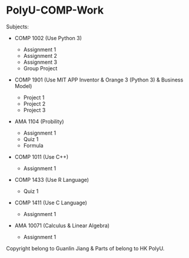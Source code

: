 # PolyU-COMP-Work

Subjects:
- COMP 1002 (Use Python 3)
  - Assignment 1
  - Assignment 2
  - Assignment 3
  - Group Project

- COMP 1901 (Use MIT APP Inventor & Orange 3 (Python 3) & Business Model)
  - Project 1
  - Project 2
  - Project 3

- AMA 1104 (Probility)
  - Assignment 1
  - Quiz 1
  - Formula

- COMP 1011 (Use C++)
  - Assignment 1

- COMP 1433 (Use R Language)
  - Quiz 1

- COMP 1411 (Use C Language)
  - Assignment 1

- AMA 10071 (Calculus & Linear Algebra)
  - Assignment 1


Copyright belong to Guanlin Jiang & Parts of belong to HK PolyU.
